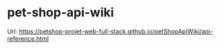 # pet-shop-api-wiki

Url: https://petshop-projet-web-full-stack.github.io/petShopApiWiki/api-reference.html
